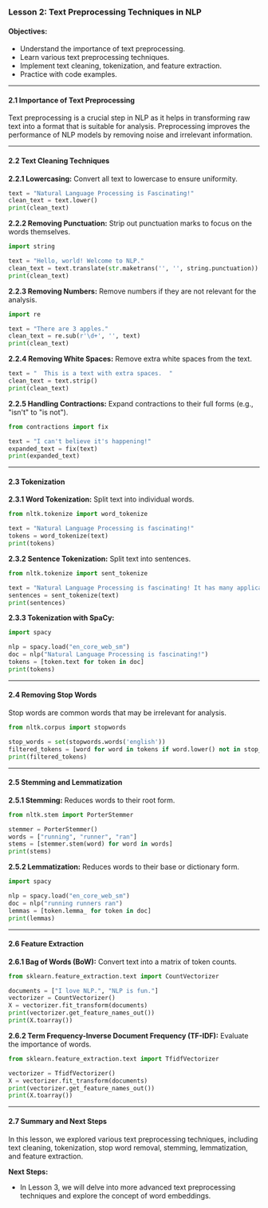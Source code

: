 ### Lesson 2: Text Preprocessing Techniques in NLP

#### Objectives:

- Understand the importance of text preprocessing.
- Learn various text preprocessing techniques.
- Implement text cleaning, tokenization, and feature extraction.
- Practice with code examples.

---

#### 2.1 Importance of Text Preprocessing

Text preprocessing is a crucial step in NLP as it helps in transforming raw text into a format that is suitable for analysis. Preprocessing improves the performance of NLP models by removing noise and irrelevant information.

---

#### 2.2 Text Cleaning Techniques

**2.2.1 Lowercasing:**
Convert all text to lowercase to ensure uniformity.

```python
text = "Natural Language Processing is Fascinating!"
clean_text = text.lower()
print(clean_text)
```

**2.2.2 Removing Punctuation:**
Strip out punctuation marks to focus on the words themselves.

```python
import string

text = "Hello, world! Welcome to NLP."
clean_text = text.translate(str.maketrans('', '', string.punctuation))
print(clean_text)
```

**2.2.3 Removing Numbers:**
Remove numbers if they are not relevant for the analysis.

```python
import re

text = "There are 3 apples."
clean_text = re.sub(r'\d+', '', text)
print(clean_text)
```

**2.2.4 Removing White Spaces:**
Remove extra white spaces from the text.

```python
text = "  This is a text with extra spaces.  "
clean_text = text.strip()
print(clean_text)
```

**2.2.5 Handling Contractions:**
Expand contractions to their full forms (e.g., "isn't" to "is not").

```python
from contractions import fix

text = "I can't believe it's happening!"
expanded_text = fix(text)
print(expanded_text)
```

---

#### 2.3 Tokenization

**2.3.1 Word Tokenization:**
Split text into individual words.

```python
from nltk.tokenize import word_tokenize

text = "Natural Language Processing is fascinating!"
tokens = word_tokenize(text)
print(tokens)
```

**2.3.2 Sentence Tokenization:**
Split text into sentences.

```python
from nltk.tokenize import sent_tokenize

text = "Natural Language Processing is fascinating! It has many applications."
sentences = sent_tokenize(text)
print(sentences)
```

**2.3.3 Tokenization with SpaCy:**

```python
import spacy

nlp = spacy.load("en_core_web_sm")
doc = nlp("Natural Language Processing is fascinating!")
tokens = [token.text for token in doc]
print(tokens)
```

---

#### 2.4 Removing Stop Words

Stop words are common words that may be irrelevant for analysis.

```python
from nltk.corpus import stopwords

stop_words = set(stopwords.words('english'))
filtered_tokens = [word for word in tokens if word.lower() not in stop_words]
print(filtered_tokens)
```

---

#### 2.5 Stemming and Lemmatization

**2.5.1 Stemming:**
Reduces words to their root form.

```python
from nltk.stem import PorterStemmer

stemmer = PorterStemmer()
words = ["running", "runner", "ran"]
stems = [stemmer.stem(word) for word in words]
print(stems)
```

**2.5.2 Lemmatization:**
Reduces words to their base or dictionary form.

```python
import spacy

nlp = spacy.load("en_core_web_sm")
doc = nlp("running runners ran")
lemmas = [token.lemma_ for token in doc]
print(lemmas)
```

---

#### 2.6 Feature Extraction

**2.6.1 Bag of Words (BoW):**
Convert text into a matrix of token counts.

```python
from sklearn.feature_extraction.text import CountVectorizer

documents = ["I love NLP.", "NLP is fun."]
vectorizer = CountVectorizer()
X = vectorizer.fit_transform(documents)
print(vectorizer.get_feature_names_out())
print(X.toarray())
```

**2.6.2 Term Frequency-Inverse Document Frequency (TF-IDF):**
Evaluate the importance of words.

```python
from sklearn.feature_extraction.text import TfidfVectorizer

vectorizer = TfidfVectorizer()
X = vectorizer.fit_transform(documents)
print(vectorizer.get_feature_names_out())
print(X.toarray())
```

---

#### 2.7 Summary and Next Steps

In this lesson, we explored various text preprocessing techniques, including text cleaning, tokenization, stop word removal, stemming, lemmatization, and feature extraction.

**Next Steps:**

- In Lesson 3, we will delve into more advanced text preprocessing techniques and explore the concept of word embeddings.
